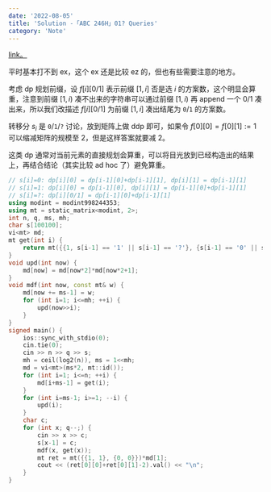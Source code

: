 ```yaml
---
date: '2022-08-05'
title: 'Solution -「ABC 246H」01? Queries'
category: 'Note'
---
```


[link。](https://atcoder.jp/contests/abc246/tasks/abc246_h)

平时基本打不到 ex，这个 ex 还是比较 ez 的，但也有些需要注意的地方。

考虑 dp 规划前缀，设 $f[i][0/1]$ 表示前缀 $[1, i]$ 否是选 $i$ 的方案数，这个明显会算重，注意到前缀 $[1, i)$ 凑不出来的字符串可以通过前缀 $[1, i)$ 再 append 一个 $0/1$ 凑出来，所以我们改描述 $f[i][0/1]$ 为前缀 $[1, i]$ 凑出结尾为 $\texttt0/\texttt1$ 的方案数。

转移分 $s_i$ 是 $\texttt{0}/\texttt{1}/\texttt{?}$ 讨论，放到矩阵上做 ddp 即可，如果令 $f[0][0] = f[0][1] := 1$ 可以缩减矩阵的规模至 $2$，但是这样答案就要减 $2$。

这类 dp 通常对当前元素的直接规划会算重，可以将目光放到已经构造出的结果上，再结合结论（其实比较 ad hoc 了）避免算重。

```cpp
// s[i]=0: dp[i][0] = dp[i-1][0]+dp[i-1][1], dp[i][1] = dp[i-1][1]
// s[i]=1: dp[i][0] = dp[i-1][0], dp[i][1] = dp[i-1][0]+dp[i-1][1]
// s[i]=?: dp[i][0/1] = dp[i-1][0]+dp[i-1][1]
using modint = modint998244353;
using mt = static_matrix<modint, 2>;
int n, q, ms, mh;
char s[100100];
vi<mt> md;
mt get(int i) {
    return mt({{1, s[i-1] == '1' || s[i-1] == '?'}, {s[i-1] == '0' || s[i-1] == '?', 1}});
}
void upd(int now) {
    md[now] = md[now*2]*md[now*2+1];
}
void mdf(int now, const mt& w) {
    md[now += ms-1] = w;
    for (int i=1; i<=mh; ++i) {
        upd(now>>i);
    }
}
signed main() {
    ios::sync_with_stdio(0);
    cin.tie(0);
    cin >> n >> q >> s;
    mh = ceil(log2(n)), ms = 1<<mh;
    md = vi<mt>(ms*2, mt::id());
    for (int i=1; i<=n; ++i) {
        md[i+ms-1] = get(i);
    }
    for (int i=ms-1; i>=1; --i) {
        upd(i);
    }
    char c;
    for (int x; q--;) {
        cin >> x >> c;
        s[x-1] = c;
        mdf(x, get(x));
        mt ret = mt({{1, 1}, {0, 0}})*md[1];
        cout << (ret[0][0]+ret[0][1]-2).val() << "\n";
    }
}
```